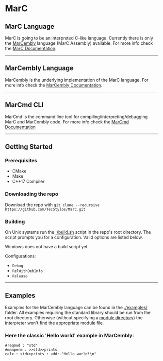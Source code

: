 # <a name="MarC"></a> MarC

## <a name="MarCLang"></a> MarC Language
MarC is going to be an interpreted C-like language.
Currently there is only the [MarCembly](#MarCemblyLang) language (MarC Assembly) available.
For more info check the [MarC Documentation](./docs/MarC.md).
***
## <a name="MarCemblyLang"></a> MarCembly Language

MarCembly is the underlying implementation of the MarC language.
For more info check the [MarCembly Documentation](./docs/MarCembly.md).
***

## <a name="MarCmdCLI"></a> MarCmd CLI
MarCmd is the command line tool for compiling/interpreting/debugging MarC and MarCembly code.
For more info check the [MarCmd Documentation](./docs/MarCmd.md)
***

## Getting Started
### Prerequisites
 * CMake
 * Make
 * C++17 Compiler

### Downloading the repo
Download the repo with `git clone --recursive https://github.com/TecStylos/MarC.git`

### Building
On Unix systems run the [./build.sh](./build.sh) script in the repo's root directory.
The script prompts you for a configuration. Valid options are listed below.

Windows does not have a build script yet.

Configurations:
 * `Debug`
 * `RelWithDebInfo`
 * `Release`
***

## Examples
Examples for the MarCembly language can be found in the [./examples/](./examples/) folder.
All examples requiring the standard library should be run from the root directory. Otherwise (without specifying a [module directory](./docs/MarCmd.md)) the interpreter won't find the appropriate module file.

### Here the classic 'Hello world' example in MarCembly:
```MarCembly
#reqmod : "std"
#manperm : >>std>>prints
calx : std>>prints : addr."Hello world!\n"
```
